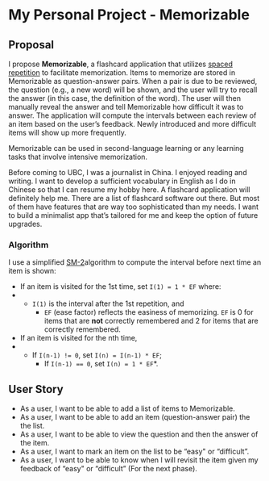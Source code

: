 # My Personal Project - Memorizable

## Proposal
I propose **Memorizable**, a flashcard application that utilizes [spaced repetition][1] to facilitate memorization.  Items to memorize are stored in Memorizable as question-answer pairs. When a pair is due to be reviewed, the question (e.g., a new word) will be shown, and the user will try to recall the answer (in this case, the definition of the word). The user will then manually reveal the answer and tell Memorizable how difficult it was to answer. The application will compute the intervals between each review of an item based on the user’s feedback. Newly introduced and more difficult items will show up more frequently. 

Memorizable can be used in second-language learning or any learning tasks that involve intensive memorization.

Before coming to UBC, I was a journalist in China. I enjoyed reading and writing. I want to develop a sufficient vocabulary in English as I do in Chinese so that I can resume my hobby here. A flashcard application will definitely help me. There are a list of flashcard software out there. But most of them have features that are way too sophisticated than my needs. I want to build a minimalist app that’s tailored  for me and keep the option of future upgrades.
### Algorithm
I use a simplified [SM-2][2]algorithm to compute the interval before next time an item is shown:
- If an item is visited for the 1st time, set `I(1) = 1 * EF` where:
- - `I(1)` is the interval after the 1st repetition, and
	- `EF` (ease factor) reflects the easiness of memorizing. `EF` is 0 for items that are **not** correctly remembered and 2 for items that are correctly remembered.
- If an item is visited for the nth time, 
- - If `I(n-1) != 0`,  set `I(n) = I(n-1) * EF`;
	- If `I(n-1) == 0`, set `I(n) = 1 * EF`*.

## User Story
- As a user, I want to be able to add a list of items to Memorizable.
- As a user, I want to be able to add an item (question-answer pair) the the list.
- As a user, I want to be able to view the question and then the answer of the item.
- As a user, I want to mark an item on the list to be “easy" or “difficult”.
- As a user, I want to be able to know when I will revisit the item given my feedback of “easy" or “difficult” (For the next phase).

[1]:	https://en.wikipedia.org/wiki/Spaced_repetition#List_of_spaced_repetition_software_programs
[2]:	(https://www.supermemo.com/zh/archives1990-2015/english/ol/sm2)%20